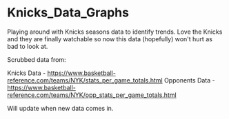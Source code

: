 # Knicks_Data_Graphs
Playing around with Knicks seasons data to identify trends.
Love the Knicks and they are finally watchable so now this data (hopefully) won't hurt as bad to look at.

Scrubbed data from:

Knicks Data - https://www.basketball-reference.com/teams/NYK/stats_per_game_totals.html
Opponents Data - https://www.basketball-reference.com/teams/NYK/opp_stats_per_game_totals.html

Will update when new data comes in.
